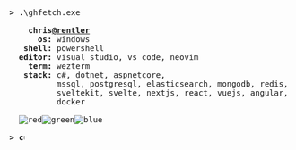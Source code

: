 <pre>
<b>></b> .\ghfetch.exe

    <b>chris<a href="https://github.com/rentler" title="rentler">@rentler</a></b>
      <b>os:</b> windows
   <b>shell:</b> powershell
  <b>editor:</b> visual studio, vs code, neovim
    <b>term:</b> wezterm
   <b>stack:</b> c#, dotnet, aspnetcore,
          mssql, postgresql, elasticsearch, mongodb, redis,
          sveltekit, svelte, nextjs, react, vuejs, angular, nodejs, javascript, typescript, sass,
          docker

  <img src="https://user-images.githubusercontent.com/2514771/180810928-aecf2642-7d99-4986-98ba-3bbdbcf13fb1.png" alt="red" /><img src="https://user-images.githubusercontent.com/2514771/180811311-fc295896-8533-44bd-afa0-d546c04da049.png" alt="green" /><img src="https://user-images.githubusercontent.com/2514771/180811556-c1b56045-de86-4235-aaca-c116fc8a784b.png" alt="blue" />
  
<b>> <img align="top" src="https://user-images.githubusercontent.com/2514771/93036534-5fbd6480-f5fd-11ea-8a13-58ef04796c17.gif" alt="cursor" width="10" height="18" /></b>
</pre>

<!-- 
    Images generated by:
    https://via.placeholder.com/15/f03c15/000000?text=+
    https://via.placeholder.com/15/c5f015/000000?text=+
    https://via.placeholder.com/15/1589F0/000000?text=+
-->
